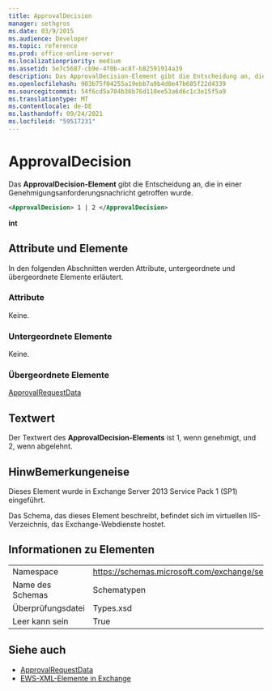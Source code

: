 ```yaml
---
title: ApprovalDecision
manager: sethgros
ms.date: 03/9/2015
ms.audience: Developer
ms.topic: reference
ms.prod: office-online-server
ms.localizationpriority: medium
ms.assetid: 5e7c5687-cb9e-4f0b-ac8f-b82591914a39
description: Das ApprovalDecision-Element gibt die Entscheidung an, die in einer Genehmigungsanforderungsnachricht getroffen wurde.
ms.openlocfilehash: 903b75f04255a19ebb7a9b4d0e47b685f22d4339
ms.sourcegitcommit: 54f6cd5a704b36b76d110ee53a6d6c1c3e15f5a9
ms.translationtype: MT
ms.contentlocale: de-DE
ms.lasthandoff: 09/24/2021
ms.locfileid: "59517231"
---
```

# <a name="approvaldecision"></a>ApprovalDecision

Das **ApprovalDecision-Element** gibt die Entscheidung an, die in einer Genehmigungsanforderungsnachricht getroffen wurde. 
  
```XML
<ApprovalDecision> 1 | 2 </ApprovalDecision>
```

 **int**
## <a name="attributes-and-elements"></a>Attribute und Elemente

In den folgenden Abschnitten werden Attribute, untergeordnete und übergeordnete Elemente erläutert.
  
### <a name="attributes"></a>Attribute

Keine.
  
### <a name="child-elements"></a>Untergeordnete Elemente

Keine.
  
### <a name="parent-elements"></a>Übergeordnete Elemente

[ApprovalRequestData](approvalrequestdata.md)
  
## <a name="text-value"></a>Textwert

Der Textwert des **ApprovalDecision-Elements** ist 1, wenn genehmigt, und 2, wenn abgelehnt. 
  
## <a name="remarks"></a>HinwBemerkungeneise

Dieses Element wurde in Exchange Server 2013 Service Pack 1 (SP1) eingeführt.
  
Das Schema, das dieses Element beschreibt, befindet sich im virtuellen IIS-Verzeichnis, das Exchange-Webdienste hostet.
  
## <a name="element-information"></a>Informationen zu Elementen

|||
|:-----|:-----|
|Namespace  <br/> |https://schemas.microsoft.com/exchange/services/2006/types  <br/> |
|Name des Schemas  <br/> |Schematypen  <br/> |
|Überprüfungsdatei  <br/> |Types.xsd  <br/> |
|Leer kann sein  <br/> |True  <br/> |
   
## <a name="see-also"></a>Siehe auch

- [ApprovalRequestData](approvalrequestdata.md)
- [EWS-XML-Elemente in Exchange](ews-xml-elements-in-exchange.md)


